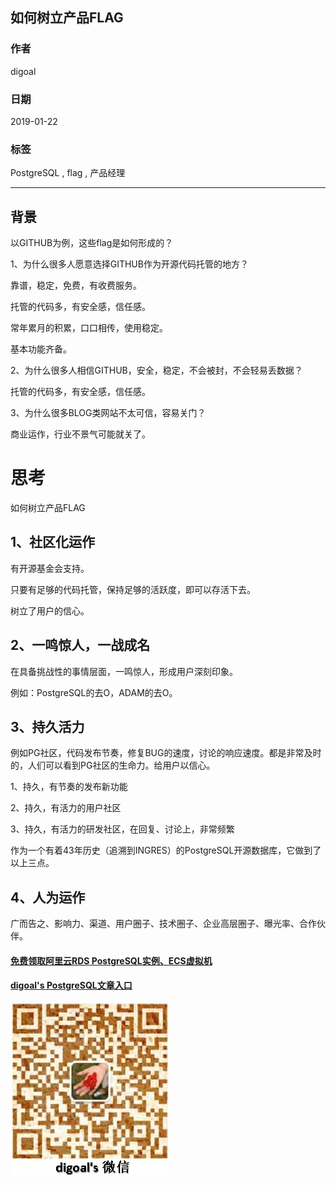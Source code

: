 ## 如何树立产品FLAG  
                                
### 作者                                
digoal                                
                                
### 日期                                
2019-01-22                                
                                
### 标签                                
PostgreSQL , flag , 产品经理    
                            
----                          
                            
## 背景            
以GITHUB为例，这些flag是如何形成的？  
  
1、为什么很多人愿意选择GITHUB作为开源代码托管的地方？  
  
靠谱，稳定，免费，有收费服务。  
  
托管的代码多，有安全感，信任感。  
  
常年累月的积累，口口相传，使用稳定。  
  
基本功能齐备。  
  
2、为什么很多人相信GITHUB，安全，稳定，不会被封，不会轻易丢数据？  
  
托管的代码多，有安全感，信任感。  
  
3、为什么很多BLOG类网站不太可信，容易关门？  
  
商业运作，行业不景气可能就关了。  
  
  
# 思考  
如何树立产品FLAG  
  
## 1、社区化运作  
有开源基金会支持。  
  
只要有足够的代码托管，保持足够的活跃度，即可以存活下去。  
  
树立了用户的信心。  
  
## 2、一鸣惊人，一战成名  
  
在具备挑战性的事情层面，一鸣惊人，形成用户深刻印象。  
  
例如：PostgreSQL的去O，ADAM的去O。    
  
## 3、持久活力  
例如PG社区，代码发布节奏，修复BUG的速度，讨论的响应速度。都是非常及时的，人们可以看到PG社区的生命力。给用户以信心。  
  
1、持久，有节奏的发布新功能  
  
2、持久，有活力的用户社区  
  
3、持久，有活力的研发社区，在回复、讨论上，非常频繁  
  
作为一个有着43年历史（追溯到INGRES）的PostgreSQL开源数据库，它做到了以上三点。  
  
## 4、人为运作  
广而告之、影响力、渠道、用户圈子、技术圈子、企业高层圈子、曝光率、合作伙伴。    
    
  
  
  
  
  
  
  
  
  
#### [免费领取阿里云RDS PostgreSQL实例、ECS虚拟机](https://free.aliyun.com/ "57258f76c37864c6e6d23383d05714ea")
  
  
#### [digoal's PostgreSQL文章入口](https://github.com/digoal/blog/blob/master/README.md "22709685feb7cab07d30f30387f0a9ae")
  
  
![digoal's weixin](../pic/digoal_weixin.jpg "f7ad92eeba24523fd47a6e1a0e691b59")
  
  
  
  
  
  
  
